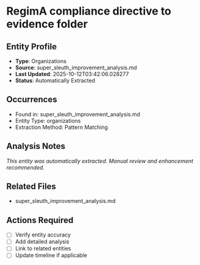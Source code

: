 # RegimA compliance directive to evidence folder

## Entity Profile
- **Type**: Organizations
- **Source**: super_sleuth_improvement_analysis.md
- **Last Updated**: 2025-10-12T03:42:06.028277
- **Status**: Automatically Extracted

## Occurrences
- Found in: super_sleuth_improvement_analysis.md
- Entity Type: organizations
- Extraction Method: Pattern Matching

## Analysis Notes
*This entity was automatically extracted. Manual review and enhancement recommended.*

## Related Files
- super_sleuth_improvement_analysis.md

## Actions Required
- [ ] Verify entity accuracy
- [ ] Add detailed analysis
- [ ] Link to related entities
- [ ] Update timeline if applicable
